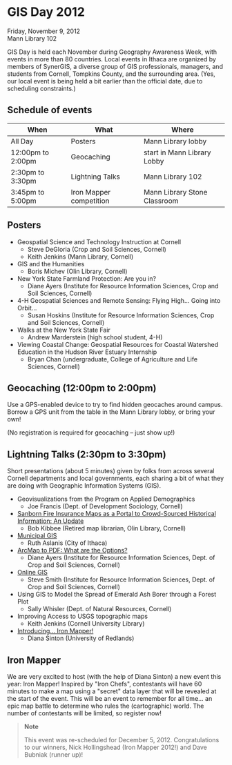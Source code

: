 # GIS Day 2012



Friday, November 9, 2012 \
Mann Library 102

GIS Day is held each November during Geography Awareness Week, with events in more than 80 countries. Local events in Ithaca are organized by members of SynerGIS, a diverse group of GIS professionals, managers, and students from Cornell, Tompkins County, and the surrounding area. (Yes, our local event is being held a bit earlier than the official date, due to scheduling constraints.)

## Schedule of events

| When              | What                    | Where                        |
|-------------------|-------------------------|------------------------------|
| All Day           | Posters                 | Mann Library lobby           |
| 12:00pm to 2:00pm | Geocaching              | start in Mann Library Lobby  |
| 2:30pm to 3:30pm  | Lightning Talks         | Mann Library 102             |
| 3:45pm to 5:00pm  | Iron Mapper competition | Mann Library Stone Classroom |

## Posters

- Geospatial Science and Technology Instruction at Cornell
    - Steve DeGloria (Crop and Soil Sciences, Cornell)
    - Keith Jenkins (Mann Library, Cornell)
- GIS and the Humanities
    - Boris Michev (Olin Library, Cornell)
- New York State Farmland Protection: Are you in?
    - Diane Ayers (Institute for Resource Information Sciences, Crop and Soil Sciences, Cornell)
- 4-H Geospatial Sciences and Remote Sensing: Flying High... Going into Orbit...
    - Susan Hoskins (Institute for Resource Information Sciences, Crop and Soil Sciences, Cornell)
- Walks at the New York State Fair
    - Andrew Marderstein (high school student, 4-H)
- Viewing Coastal Change: Geospatial Resources for Coastal Watershed Education in the Hudson River Estuary Internship
    - Bryan Chan (undergraduate, College of Agriculture and Life Sciences, Cornell)

## Geocaching (12:00pm to 2:00pm)

Use a GPS-enabled device to try to find hidden geocaches around campus. Borrow a GPS unit from the table in the Mann Library lobby, or bring your own!

(No registration is required for geocaching – just show up!)

## Lightning Talks (2:30pm to 3:30pm)

Short presentations (about 5 minutes) given by folks from across several Cornell departments and local governments, each sharing a bit of what they are doing with Geographic Information Systems (GIS).

- Geovisualizations from the Program on Applied Demographics
    - Joe Francis (Dept. of Development Sociology, Cornell)
- [Sanborn Fire Insurance Maps as a Portal to Crowd-Sourced Historical Information: An Update](slides/Kibbee.pdf)
    - Bob Kibbee (Retired map librarian, Olin Library, Cornell)
- [Municipal GIS](slides/Aslanis.pdf)
    - Ruth Aslanis (City of Ithaca)
- [ArcMap to PDF: What are the Options?](slides/Ayers.pdf)
    - Diane Ayers (Institute for Resource Information Sciences, Dept. of Crop and Soil Sciences, Cornell)
- [Online GIS](slides/Smith.pdf)
    - Steve Smith (Institute for Resource Information Sciences, Dept. of Crop and Soil Sciences, Cornell)
- Using GIS to Model the Spread of Emerald Ash Borer through a Forest Plot
    - Sally Whisler (Dept. of Natural Resources, Cornell)
- Improving Access to USGS topographic maps
    - Keith Jenkins (Cornell University Library)
- [Introducing... Iron Mapper!](slides/Sinton.pdf)
    - Diana Sinton (University of Redlands)

## Iron Mapper

We are very excited to host (with the help of Diana Sinton) a new event this year: Iron Mapper! Inspired by "Iron Chefs", contestants will have 60 minutes to make a map using a "secret" data layer that will be revealed at the start of the event. This will be an event to remember for all time... an epic map battle to determine who rules the (cartographic) world. The number of contestants will be limited, so register now!

> **Note**
>
> This event was re-scheduled for December 5, 2012.
> Congratulations to our winners, Nick Hollingshead (Iron Mapper 2012!) and Dave Bubniak (runner up)!
